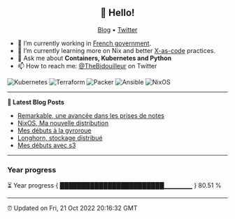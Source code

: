 <h2 align="center">👋 Hello!</h2>
<p align="center">
  <a href="https://thebidouilleur.xyz">Blog</a> •
  <a href="https://twitter.com/thebidouilleur">Twitter</a>
</p>


- 🔭 I’m currently working in [French government](https://www.gouvernement.fr/).
- 🌱 I’m currently learning more on Nix and better [X-as-code](https://quadralogics.com/research/XAsCode.html) practices.
- 💬 Ask me about **Containers, Kubernetes and Python**
- 📫 How to reach me: [@TheBidouilleur](https://twitter.com/TheBidouilleur) on Twitter

![Kubernetes](https://img.shields.io/badge/kubernetes-%23326ce5.svg?style=for-the-badge&logo=kubernetes&logoColor=white) ![Terraform](https://img.shields.io/badge/terraform-%235835CC.svg?style=for-the-badge&logo=terraform&logoColor=white) ![Packer](https://img.shields.io/badge/packer-%23E7EEF0.svg?style=for-the-badge&logo=packer&logoColor=%2302A8EF) ![Ansible](https://img.shields.io/badge/ansible-%231A1918.svg?style=for-the-badge&logo=ansible&logoColor=white) ![NixOS](https://img.shields.io/badge/NixOS-48B9C7?style=for-the-badge&logo=NixOS&logoColor=white)

 -------

**📝 Latest Blog Posts**

<!-- BLOG-POST-LIST:START -->
- [Remarkable, une avancée dans les prises de notes](https://thebidouilleur.xyz/blog/remarkable)
- [NixOS, Ma nouvelle distribution](https://thebidouilleur.xyz/blog/nixos)
- [Mes débuts à la gyroroue](https://thebidouilleur.xyz/blog/gyroroue)
- [Longhorn, stockage distribué](https://thebidouilleur.xyz/blog/longhorn)
- [Mes débuts avec s3](https://thebidouilleur.xyz/blog/s3contabo)
<!-- BLOG-POST-LIST:END -->

-------

### Year progress

⏳ Year progress { ████████████████████████▁▁▁▁▁▁ } 80.51 %

---

⏰ Updated on Fri, 21 Oct 2022 20:16:32 GMT

